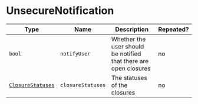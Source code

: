 # UnsecureNotification

Type|Name|Description|Repeated?
-|-|-|-
`bool`|`notifyUser`|Whether the user should be notified that there are open closures|no
[`ClosureStatuses`](closurestatuses)|`closureStatuses`|The statuses of the closures|no